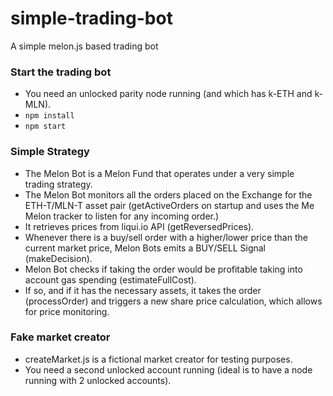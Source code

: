 # simple-trading-bot
A simple melon.js based trading bot

### Start the trading bot
- You need an unlocked parity node running (and which has k-ETH and k-MLN). 
- ```npm install ```
- ```npm start ```

### Simple Strategy
- The Melon Bot is a Melon Fund that operates under a very simple trading strategy. 
- The Melon Bot monitors all the orders placed on the Exchange for the ETH-T/MLN-T asset pair (getActiveOrders on startup and uses the Me Melon tracker to listen for any incoming order.) 
- It retrieves prices from liqui.io API (getReversedPrices). 
- Whenever there is a buy/sell order with a higher/lower price than the current market price, Melon Bots emits a BUY/SELL Signal (makeDecision). 
- Melon Bot checks if taking the order would be profitable taking into account gas spending (estimateFullCost).
- If so, and if it has the necessary assets, it takes the order (processOrder) and triggers a new share price calculation, which allows for price monitoring.

### Fake market creator
- createMarket.js is a fictional market creator for testing purposes. 
- You need a second unlocked account running (ideal is to have a node running with 2 unlocked accounts).
